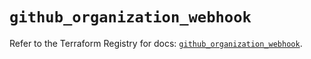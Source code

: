# `github_organization_webhook`

Refer to the Terraform Registry for docs: [`github_organization_webhook`](https://registry.terraform.io/providers/integrations/github/6.7.1/docs/resources/organization_webhook).
